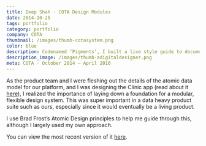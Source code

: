 ```yaml
---
title: Deep Shah · COTA Design Modules
date: 2014-10-25
tags: portfolio
category: portfolio
company: COTA
thumbnail: /images/thumb-cotasystem.png
color: blue
description: Codenamed ‘Pigments’, I built a live style guide to document the modular design elements I created for the design system I created for COTA’s family of products.
description_image: /images/thumb-adigitaldesigner.png
meta: COTA · October 2014 — April 2016
---
```


As the product team and I were fleshing out the details of the atomic data model for our platform, and I was designing the Clinic app (read about it [here](/cota-clinic/)), I realized the importance of laying down a foundation for a modular, flexible design system. This was super important in a data heavy product suite such as ours, especially since it would eventually be a living product.

I use Brad Frost’s Atomic Design principles to help me guide through this, although I largely used my own approach.

You can view the most recent version of it [here](http://s3.amazonaws.com/staging-cota-assets/7.2.2/index.html).
